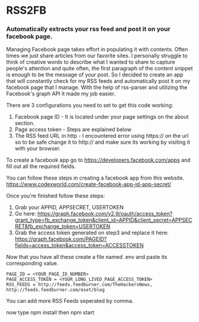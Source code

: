 # RSS2FB
### Automatically extracts your rss feed and post it on your facebook page.

Managing Facebook page takes effort in populating it with contents. Often times we just share articles from our favorite sites.
I personally struggle to think of creative words to describe what I wanted to share to capture people's attention and quite often, the first paragraph of the content snippet is enough to be the message of your post. So I decided to create an app that will constantly check for my RSS feeds and automatically post it on my facebook page that I manage.
With the help of rss-parser and utilizing the Facebook's graph API it made my job easier.

There are 3 configurations you need to set to get this code working:

1. Facebook page ID - It is located under your page settings on the about section.
2. Page access token - Steps are explained below
3. The RSS feed URL in http - I encountered error using https:// on the url so to be safe change it to http:// and make sure its working by visiting it with your browser.

To create a facebook app go to https://developers.facebook.com/apps and fill out all the required fields.

You can follow these steps in creating a facebook app from this website. https://www.codexworld.com/create-facebook-app-id-app-secret/

Once you're finished follow these steps:

1. Grab your APPID, APPSECRET, USERTOKEN
2. Go here: https://graph.facebook.com/v2.9/oauth/access_token?grant_type=fb_exchange_token&client_id=APPID&client_secret=APPSECRET&fb_exchange_token=USERTOKEN
3. Grab the access token generated on step3 and replace it here: https://graph.facebook.com/PAGEID?fields=access_token&access_token=ACCESSTOKEN

Now that you have all these create a file named .env and paste its corresponding value.

```
PAGE_ID = <YOUR_PAGE_ID_NUMBER>
PAGE_ACCESS_TOKEN = <YOUR_LONG_LIVED_PAGE_ACCESS_TOKEN>
RSS_FEEDS = http://feeds.feedburner.com/TheHackersNews, http://feeds.feedburner.com/eset/blog
```

You can add more RSS Feeds seperated by comma.

now type npm install then npm start